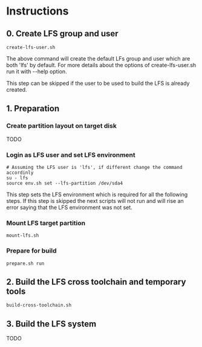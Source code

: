 # Instructions

## 0. Create LFS group and user
```
create-lfs-user.sh
```
The above command will create the default LFs group and user which are both 'lfs' by default.
For more details about the options of create-lfs-user.sh run it with --help option.

This step can be skipped if the user to be used to build the LFS is already created.

## 1. Preparation

### Create partition layout on target disk
TODO

### Login as LFS user and set LFS environment
```
# Assuming the LFS user is 'lfs', if different change the command accordinly
su - lfs
source env.sh set --lfs-partition /dev/sda4
```
This step sets the LFS environment which is required for all the following steps.
If this step is skipped the next scripts will not run and will rise an error saying that the LFS environment was not set. 

### Mount LFS target partition
```
mount-lfs.sh
```

### Prepare for build
```
prepare.sh run
```

## 2. Build the LFS cross toolchain and temporary tools
```
build-cross-toolchain.sh
```

## 3. Build the LFS system
TODO